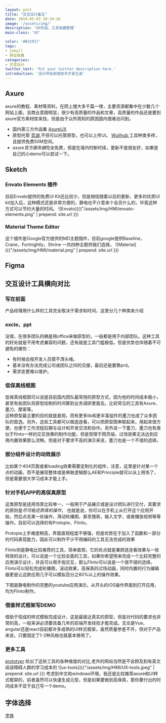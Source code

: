 ```yaml
---
layout: post
title: "交互设计备忘"
date: 2019-05-03 20:34:26
image: '/assets/img/'
description: 'UX作品、工具收藏整理'
main-class: 'UX'

color: '#B31917'
tags:
- jekyll
- 网址收藏
categories:
- 交互设计
twitter_text: 'Put your twitter description here.'
introduction: '设计师会前端技术才是王道'
---
```



## Axure
axure的教程、素材等资料，在网上搜大多千篇一律，主要资源都集中在少数几个网站上面，且商业意图明显，很少有高质量的作品和文章，高质量的作品还是要到axure官方素材库来找，但是由于众所周知的原因国内很难访问到。
- 国内第三方作品集
[AxureUX](http://axureux.com/home/default.html)
- 原型托管
[蓝湖](https://lanhuapp.com/prd/?Axshare),不但可以托管原型，也可以上传UI。
[Wulihub](http://www.wulihub.com.cn/price),工具种类多样，且提供免费50M空间。  
- *axure官方服务器*完全免费，但是在墙内时断时续，更新不是很友好，如果是自己的小demo可以尝试一下。

## Sketch
### Envato Elements 插件
目前Envato提供的免费UI Kit还比较少，但是相信随着以后的更新，更多的优质UI kit加入后，这种模式还是非常方便的，静电也不介意来个会员什么的，毕竟这种方式可以节约大量的时间。
![Envato]({{"/assets/img/HMI/envato-elements.png" | prepend: site.url }})
### Material Theme Editor 
这个插件是Google官方提供的MD主题插件，目前google提供Baseline，Crane，Fortnightly，Shrine 一共四种主题供我们选择。
![Material]({{"/assets/img/HMI/material.png" | prepend: site.url }})
## Figma


## 交互设计工具横向对比
### 写在前面
产品经理用什么样的工具完全取决于需求和时间，这里分几个种类来介绍
### excle、ppt
没错，在很多团队的确是用office来做原型的，一般都是用于内部团队。这种工具的好处就是不用考虑兼容的问题，还有就是工具门槛极低。但是优势也伴随着不可避免的硬伤：
* 有时候会按开发人员摸不清头绪。
* 基本没有办法完成公司或团队之间的交接，最后还是要靠prd。
* 需求变更难以维护。

### 低保真线框图
低保真线框图可以说是目前国内团队最常用的原型方式，因为他的时间成本极小，甚至有些团队将原型绘制的时间算到业务调研里面去。比较常见的工具有Axure、墨刀、摩客等。  
这种原型最主要的目的就是直观，而有更多lib和更丰富组件的墨刀也成了众多团队的首选。另外，这些工具都可以做连连看，可以把原型图串联起来，用起来很方便，也便于工作流程后期与设计和开发交流和协作。另外说一下墨刀，墨刀也有类似于flinto一样的交互效果的制作功能，但是受限于网页端，过场效果无法达到应用内置效果那么流畅。但是对于要求不高的演示来说，墨刀也是一个不错的选择。
### 部分组件设计的动效展示
比如某个404页面或者loading效果需要定制化的组件，注意，这里是针对某一个点的动画，而不是展现整体或是串联逻辑那么AE和Principle就可以派上用场了，但是需要很大学习成本才能上手。
### 针对手机APP的高保真原型
这类原型是适用场景比较单一，一般用于产品展示或是设计团队进行交付，其要求的原则是*尽可能还原真机操作*，
也就是说，你可以在手机上从打开这个应用开始，然后点击某一处操作，滑动轮播图，甚至搜索，输入文字，或者播放视频等等操作。目前可以选择的有Protopie，Flinto。

Protopie上手难度稍高，界面直观程度不够强，但是优势在于加入了函数和一部分的代码表现能力，因此可以制作不少不用编码的工具无法完成的效果

Flinto则是静电比较推荐的工具，简单直观，它的优点就是兼顾连连看效果与一些特效的设计。可以说是一个比较全面的工具，如果你希望用来完成一个比较完整的应用演示设计，并且可以用手指交互，那么Flinto可以说是一个很不错的选择。Flinto可以轻松完成轮播图，滚动效果，高保真的过场动画，同时内置的行为编辑器更是让这款应用几乎可以模拟百分之80%以上的操作效果。

下图是静电制作的完整的youtube应用演示。从开头的iOS操作界面到打开应用，均为Flinto制作。

### 借鉴样式框架写DEMO
借助于现成的样式模板完成设计，这是最接近真实的原型，但是对代码的要求也非常的高，一般来讲必须要具备几年的前端开发经验才能完成。无论是Vue、angular还是react目前都许多成熟的UI样式框架，虽然质量参差不齐，但对于产品来说，只要固定了1-2种风格也就基本够用了。

### 更多工具
[prototypr](https://prototypr.io/prototyping/)
给出了这些工具的各种维度的对比,老外的网站当然是不会顾及到有英文阅读障碍人群的学习成本的
![ux-tools]({{"/assets/img/HMI/UX-tools.jpeg" | prepend: site.url }})
考虑到中文和windows环境，我还是比较推荐axure和UI样式框架的，前者虽然可以快速生成元型，但是如果要做到高保真，那你要付出的时间成本不亚于自己写一个demo。

## 字体选择
[字体](https://mp.weixin.qq.com/s/5aU50bsRKRQpBVLS3f04hQ)